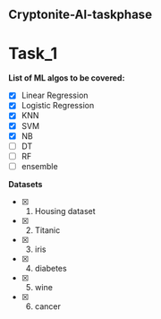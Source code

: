 ﻿## Cryptonite-AI-taskphase

# Task_1

**List of ML algos to be covered:**
- [x] Linear Regression
- [x] Logistic Regression
- [x] KNN 
- [x] SVM 
- [x] NB 
- [ ] DT 
- [ ] RF 
- [ ] ensemble 

**Datasets**

- [x] 1. Housing dataset
- [x] 2. Titanic
- [x] 3. iris
- [x] 4. diabetes
- [x] 5. wine 
- [x] 6. cancer
